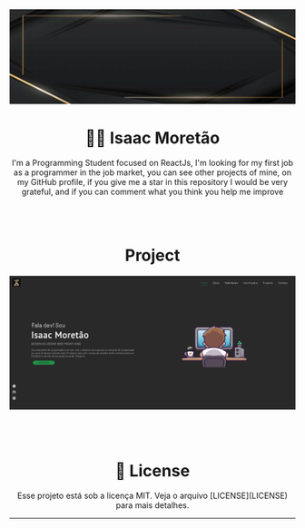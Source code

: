 <img src='./assets/VidioRedme.gif' />

<h1 align="center">
  🙋‍♂️ Isaac Moretão 
</h1>

<p align="center">
  I'm a Programming Student focused on ReactJs, I'm looking for my first job 
  as a programmer in the job market, you can see other projects of mine, on my GitHub profile,
  if you give me a star in this repository I would be very grateful, and if you can comment what you think you help me improve <br />
</p>

<br/><br/>

<h1 align="center">
  Project 
</h1>

<img src='./assets/images/Web.png'>



<br/><br/>

<h1 align="center">
  📝 License
</h1>

<p align="center">
  Esse projeto está sob a licença MIT. Veja o arquivo [LICENSE](LICENSE) para mais detalhes.
</p>

---